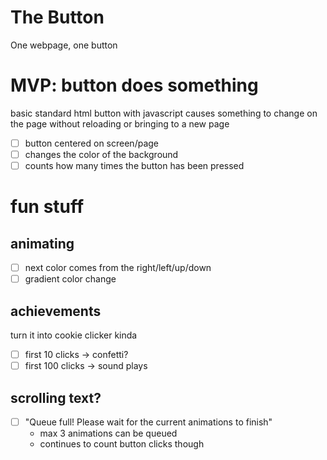 # The Button
One webpage, one button

# MVP: button does something
basic standard html button with javascript causes something to change on the page without reloading or bringing to a new page
- [ ] button centered on screen/page
- [ ] changes the color of the background
- [ ] counts how many times the button has been pressed

# fun stuff
##  animating
  - [ ] next color comes from the right/left/up/down
  - [ ] gradient color change
## achievements 
turn it into cookie clicker kinda
  - [ ] first 10 clicks -> confetti?
  - [ ] first 100 clicks -> sound plays
## scrolling text?
  - [ ] "Queue full! Please wait for the current animations to finish"
      - max 3 animations can be queued
      - continues to count button clicks though
